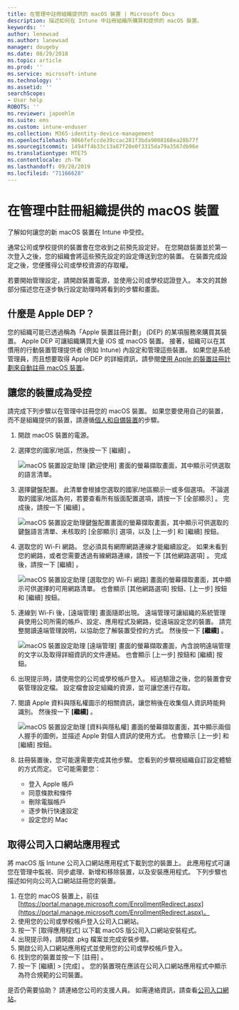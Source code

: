 ```yaml
---
title: 在管理中註冊組織提供的 macOS 裝置 | Microsoft Docs
description: 描述如何在 Intune 中註冊組織所購買和提供的 macOS 裝置。
keywords: ''
author: lenewsad
ms.author: lanewsad
manager: dougeby
ms.date: 08/29/2018
ms.topic: article
ms.prod: ''
ms.service: microsoft-intune
ms.technology: ''
ms.assetid: ''
searchScope:
- User help
ROBOTS: ''
ms.reviewer: japoehlm
ms.suite: ems
ms.custom: intune-enduser
ms.collection: M365-identity-device-management
ms.openlocfilehash: 9066fefccde39ccac281f3bda9008168ea28b77f
ms.sourcegitcommit: 1494ff4b33c13a87f20e0f3315da79a3567db96e
ms.translationtype: MTE75
ms.contentlocale: zh-TW
ms.lasthandoff: 09/20/2019
ms.locfileid: "71166628"
---
```

# <a name="enroll-your-organization-provided-macos-device-in-management"></a>在管理中註冊組織提供的 macOS 裝置

了解如何讓您的新 macOS 裝置在 Intune 中受控。  

通常公司或學校提供的裝置會在您收到之前預先設定好。 在您開啟裝置並於第一次登入之後，您的組織會將這些預先設定的設定傳送到您的裝置。 在裝置完成設定之後，您便獲得公司或學校資源的存取權。

若要開始管理設定，請開啟裝置電源，並使用公司或學校認證登入。 本文的其餘部分描述您在逐步執行設定助理時將看到的步驟和畫面。

## <a name="what-is-apple-dep"></a>什麼是 Apple DEP？

您的組織可能已透過稱為「Apple 裝置註冊計劃」  (DEP) 的某項服務來購買其裝置。 Apple DEP 可讓組織購買大量 iOS 或 macOS 裝置。 接著，組織可以在其慣用的行動裝置管理提供者 (例如 Intune) 內設定和管理這些裝置。 如果您是系統管理員，而且想要取得 Apple DEP 的詳細資訊，請參閱[使用 Apple 的裝置註冊計劃來自動註冊 macOS 裝置](https://docs.microsoft.com/intune/device-enrollment-program-enroll-macos.md)。  

## <a name="get-your-device-managed"></a>讓您的裝置成為受控

請完成下列步驟以在管理中註冊您的 macOS 裝置。 如果您要使用自己的裝置，而不是組織提供的裝置，請遵循[個人和自備裝置](enroll-your-device-in-intune-macos-cp.md)的步驟。  

1. 開啟 macOS 裝置的電源。
2. 選擇您的國家/地區，然後按一下 [繼續]  。  

   ![macOS 裝置設定助理 [歡迎使用] 畫面的螢幕擷取畫面，其中顯示可供選取的語言清單。](./media/macos-dep-welcome-1808.png)
3. 選擇鍵盤配置。 此清單會根據您選取的國家/地區顯示一或多個選項。 不論選取的國家/地區為何，若要查看所有版面配置選項，請按一下 [全部顯示]  。 完成後，請按一下 [繼續]  。  

   ![macOS 裝置設定助理鍵盤配置畫面的螢幕擷取畫面，其中顯示可供選取的鍵盤語言清單、未核取的 [全部顯示] 選項，以及 [上一步] 和 [繼續] 按鈕。](./media/macos-dep-keyboard-1808.png)  
4. 選取您的 Wi-Fi 網路。 您必須具有網際網路連線才能繼續設定。 如果未看到您的網路，或者您需要透過有線網路連線，請按一下 [其他網路選項]  。 完成後，請按一下 [繼續]  。  

   ![macOS 裝置設定助理 [選取您的 Wi-Fi 網路] 畫面的螢幕擷取畫面，其中顯示可供選擇的可用網路清單。 也會顯示 [其他網路選項] 按鈕、[上一步] 按鈕和 [繼續] 按鈕。](./media/macos-dep-wifi-1808.png)  
5. 連線到 Wi-Fi 後，[遠端管理]  畫面隨即出現。 遠端管理可讓組織的系統管理員使用公司所需的帳戶、設定、應用程式及網路，從遠端設定您的裝置。 請完整閱讀遠端管理說明，以協助您了解裝置受控的方式。 然後按一下 **[繼續]** 。  

   ![macOS 裝置設定助理 [遠端管理] 畫面的螢幕擷取畫面，內含說明遠端管理的文字以及取得詳細資訊的文件連結。 也會顯示 [上一步] 按鈕和 [繼續] 按鈕。](./media/macos-dep-remote-management-1-1808.png)  
6. 出現提示時，請使用您的公司或學校帳戶登入。 經過驗證之後，您的裝置會安裝管理設定檔。 設定檔會設定組織的資源，並可讓您進行存取。  
7. 閱讀 Apple 資料與隱私權圖示的相關資訊，讓您稍後在收集個人資訊時能夠識別。 然後按一下 **[繼續]** 。  

   ![macOS 裝置設定助理 [資料與隱私權] 畫面的螢幕擷取畫面，其中顯示兩個人握手的圖例，並描述 Apple 對個人資訊的使用方式。 也會顯示 [上一步] 和 [繼續] 按鈕。](./media/macos-dep-apple-data-privacy-1808.png)  
8. 註冊裝置後，您可能還需要完成其他步驟。 您看到的步驟視組織自訂設定體驗的方式而定。 它可能需要您：
    * 登入 Apple 帳戶
    * 同意條款和條件
    * 刪除電腦帳戶
    * 逐步執行快速設定
    * 設定您的 Mac  

## <a name="get-the-company-portal-app"></a>取得公司入口網站應用程式

將 macOS 版 Intune 公司入口網站應用程式下載到您的裝置上。 此應用程式可讓您在管理中監視、同步處理、新增和移除裝置，以及安裝應用程式。 下列步驟也描述如何向公司入口網站註冊您的裝置。

1. 在您的 macOS 裝置上，前往 [https://portal.manage.microsoft.com/EnrollmentRedirect.aspx](https://portal.manage.microsoft.com/EnrollmentRedirect.aspx)。
2. 使用您的公司或學校帳戶登入公司入口網站。 
3. 按一下 [取得應用程式]  以下載 macOS 版公司入口網站安裝程式。
4. 出現提示時，請開啟 .pkg 檔案並完成安裝步驟。
5. 開啟公司入口網站應用程式並使用您的公司或學校帳戶登入。
6. 找到您的裝置並按一下 [註冊]  。
7. 按一下 [繼續]   > [完成]  。 您的裝置現在應該在公司入口網站應用程式中顯示為符合規範的公司裝置。

是否仍需要協助？ 請連絡您公司的支援人員。 如需連絡資訊，請查看[公司入口網站](https://go.microsoft.com/fwlink/?linkid=2010980)。
